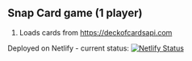 ## Snap Card game (1 player)

1. Loads cards from https://deckofcardsapi.com

Deployed on Netlify - current status: 
[![Netlify Status](https://api.netlify.com/api/v1/badges/d1318d00-f7d9-40f7-80bf-cdbd5b6d97f9/deploy-status)](https://app.netlify.com/sites/react-snap-game/deploys)
